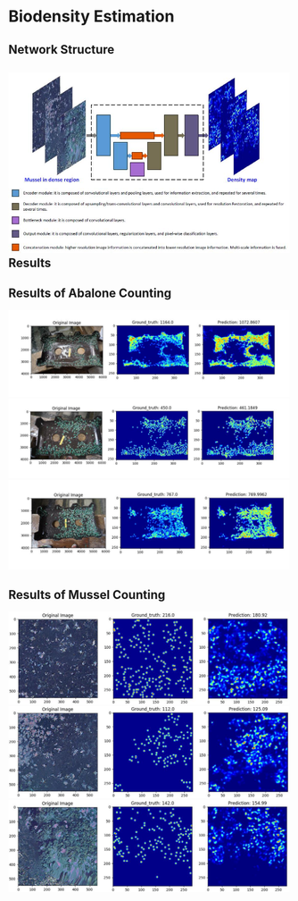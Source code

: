 Biodensity Estimation
=====================
Network Structure
-----------------
![](https://github.com/JackFrost168/Biodensity-Estimation/raw/master/imgs/CountingNetworkStructure.jpg)
Results
-------

Results of Abalone Counting
---------------------------
![](https://github.com/JackFrost168/Biodensity-Estimation/raw/master/imgs/Abalone1.jpg)
![](https://github.com/JackFrost168/Biodensity-Estimation/raw/master/imgs/Abalone2.jpg)
![](https://github.com/JackFrost168/Biodensity-Estimation/raw/master/imgs/Abalone3.jpg)

Results of Mussel Counting
--------------------------
![](https://github.com/JackFrost168/Biodensity-Estimation/raw/master/imgs/Mussel1.jpg)
![](https://github.com/JackFrost168/Biodensity-Estimation/raw/master/imgs/Mussel2.jpg)
![](https://github.com/JackFrost168/Biodensity-Estimation/raw/master/imgs/Mussel3.jpg)
